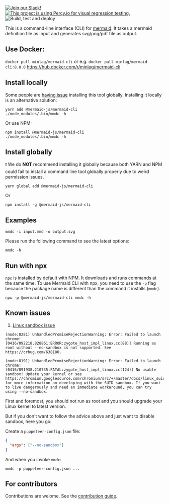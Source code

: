 [![Join our Slack!](https://img.shields.io/static/v1?message=join%20chat&color=9cf&logo=slack&label=slack)](https://join.slack.com/t/mermaid-talk/shared_invite/enQtNzc4NDIyNzk4OTAyLWVhYjQxOTI2OTg4YmE1ZmJkY2Y4MTU3ODliYmIwOTY3NDJlYjA0YjIyZTdkMDMyZTUwOGI0NjEzYmEwODcwOTE) [![This project is using Percy.io for visual regression testing.](https://percy.io/static/images/percy-badge.svg)](https://percy.io/Mermaid/mermaid-cli) ![Build, test and deploy](https://github.com/mermaid-js/mermaid-cli/workflows/Build,%20test%20and%20deploy%20mermaid-cli%20Docker%20image/badge.svg)

This is a command-line interface (CLI) for [mermaid](https://mermaidjs.github.io/). It takes a mermaid definition file as input and generates svg/png/pdf file as output.

## Use Docker:
```docker pull minlag/mermaid-cli``` or e.g. ```docker pull minlag/mermaid-cli:8.8.0```
https://hub.docker.com/r/minlag/mermaid-cli

## Install locally
Some people are [having issue](https://github.com/mermaidjs/mermaid.cli/issues/15) installing this tool globally. Installing it locally is an alternative solution:
```
yarn add @mermaid-js/mermaid-cli
./node_modules/.bin/mmdc -h
```
Or use NPM:
```
npm install @mermaid-js/mermaid-cli
./node_modules/.bin/mmdc -h
```
## Install globally
❗️ We do **NOT** recommend installing it globally because both YARN and NPM could fail to install a command line tool globally properly due to weird permission issues.
```
yarn global add @mermaid-js/mermaid-cli
```
 Or
```
npm install -g @mermaid-js/mermaid-cli
```
## Examples
```
mmdc -i input.mmd -o output.svg
```
Please run the following command to see the latest options:
```
mmdc -h
```
## Run with npx
[`npx`](https://www.npmjs.com/package/npx) is installed by default with NPM. It downloads and runs commands at the same time.
To use Mermaid CLI with npx, you need to use the `-p` flag because the package name is different than the command it installs (`mmdc`).
```
npx -p @mermaid-js/mermaid-cli mmdc -h
```
## Known issues
1. [Linux sandbox issue](docs/linux-sandbox-issue.md)


```
(node:8281) UnhandledPromiseRejectionWarning: Error: Failed to launch chrome!
[0416/092218.828861:ERROR:zygote_host_impl_linux.cc(88)] Running as root without --no-sandbox is not supported. See https://crbug.com/638180.

(node:8191) UnhandledPromiseRejectionWarning: Error: Failed to launch chrome!
[0416/091938.210735:FATAL:zygote_host_impl_linux.cc(124)] No usable sandbox! Update your kernel or see https://chromium.googlesource.com/chromium/src/+/master/docs/linux_suid_sandbox_development.md for more information on developing with the SUID sandbox. If you want to live dangerously and need an immediate workaround, you can try using --no-sandbox.
```

First and foremost, you should not run as root and you should upgrade your Linux kernel to latest version.

But if you don't want to follow the advice above and just want to disable sandbox, here you go:

Create a `puppeteer-config.json` file:

```json
{
  "args": ["--no-sandbox"]
}
```

And when you invoke `mmdc`:

```
mmdc -p puppeteer-config.json ...
```


## For contributors
Contributions are welome. See the [contribution guide](CONTRIBUTING.md).

